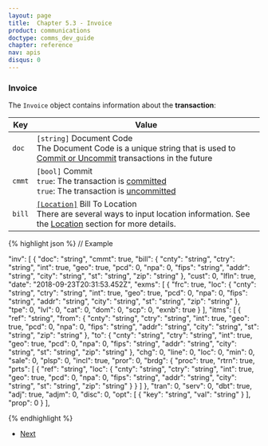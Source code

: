 ```yaml
---
layout: page
title:  Chapter 5.3 - Invoice
product: communications
doctype: comms_dev_guide
chapter: reference
nav: apis
disqus: 0
---
```


<h3>Invoice</h3>

The <code>Invoice</code> object contains information about the <b>transaction</b>:

<div class="mobile-table">
  <table class="styled-table">
    <thead>
      <tr>
        <th>Key</th>
        <th>Value</th>
      </tr>
    </thead>
    <tbody>
      <tr>
        <td><code>doc</code></td>
        <td><code>[string]</code> Document Code
        <br>
        The Document Code is a unique string that is used to <a href="/communications/dev-guide/commit-uncommit/">Commit or Uncommit</a> transactions in the future
        </td>
      </tr>
      <tr>
        <td><code>cmmt</code></td>
        <td><code>[bool]</code> Commit
        <br>
        <code>true</code>: The transaction is <a href="/communications/dev-guide/commit-uncommit/">committed</a>
        <br>
        <code>true</code>: The transaction is <a href="/communications/dev-guide/commit-uncommit/">uncommitted</a>
        </td>
      </tr>
      <tr>
        <td><code>bill</code></td>
        <td><a href="/communications/dev-guide/reference/location/"><code>[Location]</code></a> Bill To Location
        <br>
        There are several ways to input location information. See the <a href="/communications/dev-guide/reference/location/">Location</a> section for more details.
        </td>
      </tr>
    </tbody>
  </table>
<div>

{% highlight json %}
// Example

"inv": [
    {
      "doc": "string",
      "cmmt": true,
      "bill": {
        "cnty": "string",
        "ctry": "string",
        "int": true,
        "geo": true,
        "pcd": 0,
        "npa": 0,
        "fips": "string",
        "addr": "string",
        "city": "string",
        "st": "string",
        "zip": "string"
      },
      "cust": 0,
      "lfln": true,
      "date": "2018-09-23T20:31:53.452Z",
      "exms": [
        {
          "frc": true,
          "loc": {
            "cnty": "string",
            "ctry": "string",
            "int": true,
            "geo": true,
            "pcd": 0,
            "npa": 0,
            "fips": "string",
            "addr": "string",
            "city": "string",
            "st": "string",
            "zip": "string"
          },
          "tpe": 0,
          "lvl": 0,
          "cat": 0,
          "dom": 0,
          "scp": 0,
          "exnb": true
        }
      ],
      "itms": [
        {
          "ref": "string",
          "from": {
            "cnty": "string",
            "ctry": "string",
            "int": true,
            "geo": true,
            "pcd": 0,
            "npa": 0,
            "fips": "string",
            "addr": "string",
            "city": "string",
            "st": "string",
            "zip": "string"
          },
          "to": {
            "cnty": "string",
            "ctry": "string",
            "int": true,
            "geo": true,
            "pcd": 0,
            "npa": 0,
            "fips": "string",
            "addr": "string",
            "city": "string",
            "st": "string",
            "zip": "string"
          },
          "chg": 0,
          "line": 0,
          "loc": 0,
          "min": 0,
          "sale": 0,
          "plsp": 0,
          "incl": true,
          "pror": 0,
          "brdg": {
            "proc": true,
            "rtrn": true,
            "prts": [
              {
                "ref": "string",
                "loc": {
                  "cnty": "string",
                  "ctry": "string",
                  "int": true,
                  "geo": true,
                  "pcd": 0,
                  "npa": 0,
                  "fips": "string",
                  "addr": "string",
                  "city": "string",
                  "st": "string",
                  "zip": "string"
                }
              }
            ]
          },
          "tran": 0,
          "serv": 0,
          "dbt": true,
          "adj": true,
          "adjm": 0,
          "disc": 0,
          "opt": [
            {
              "key": "string",
              "val": "string"
            }
          ],
          "prop": 0
        }
      ],

{% endhighlight %}

<ul class="pager">
  <li class="next"><a href="/communications/dev-guide/reference/location/">Next<i class="glyphicon glyphicon-chevron-right"></i></a></li>
</ul>